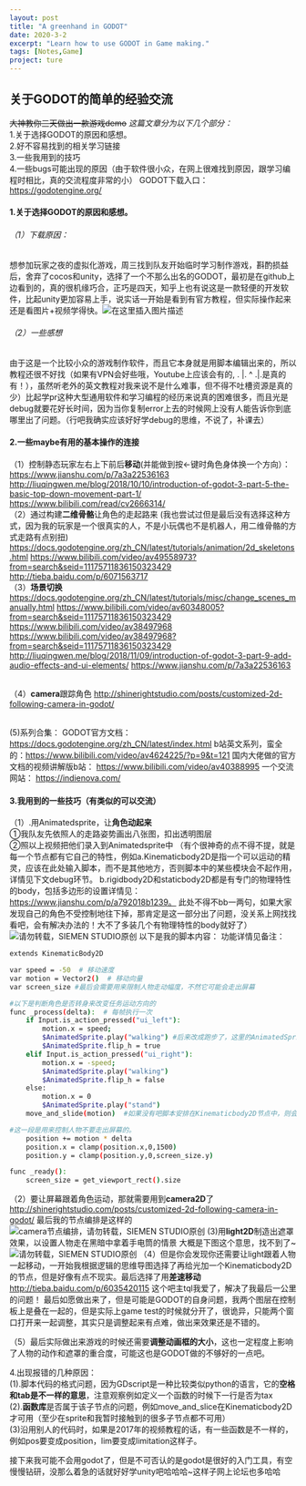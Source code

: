 ```yaml
---
layout: post
title: "A greenhand in GODOT"
date: 2020-3-2
excerpt: "Learn how to use GODOT in Game making."
tags: [Notes,Game]
project: ture
---
```




## 关于GODOT的简单的经验交流
~~大神教你三天做出一款游戏demo~~ 
*这篇文章分为以下几个部分：*
<br> 1.关于选择GODOT的原因和感想。
<br> 2.好不容易找到的相关学习链接
<br> 3.一些我用到的技巧
<br> 4.一些bugs可能出现的原因（由于软件很小众，在网上很难找到原因，跟学习编程时相比，真的交流程度非常的小）
GODOT下载入口：
https://godotengine.org/

#### 1.关于选择GODOT的原因和感想。
###### （1）下载原因：
想参加玩家之夜的虚拟化游戏，周三找到队友开始临时学习制作游戏，斟酌损益后，舍弃了cocos和unity，选择了一个不那么出名的GODOT，最初是在github上边看到的，真的很机缘巧合，正巧是四天，知乎上也有说这是一款轻便的开发软件，比起unity更加容易上手，说实话一开始是看到有官方教程，但实际操作起来还是看图片+视频学得快。![在这里插入图片描述](https://img-blog.csdnimg.cn/20200211165302317.png?x-oss-process=image/watermark,type_ZmFuZ3poZW5naGVpdGk,shadow_10,text_aHR0cHM6Ly9ibG9nLmNzZG4ubmV0L0NoYXJsb3R0ZVNS,size_16,color_FFFFFF,t_70)
###### （2）一些感想
由于这是一个比较小众的游戏制作软件，而且它本身就是用脚本编辑出来的，所以教程还很不好找（如果有VPN会好些哦，Youtube上应该会有的,  . |.   ^    .|.是真的有！），虽然听老外的英文教程对我来说不是什么难事，但不得不吐槽资源是真的少）比起学pr这种大型通用软件和学习编程的经历来说真的困难很多，而且光是debug就要花好长时间，因为当你复制error上去的时候网上没有人能告诉你到底哪里出了问题。（行吧我确实应该好好学debug的思维，不说了，补课去）

#### 2.一些maybe有用的基本操作的连接

（1）控制静态玩家左右上下前后**移动**(并能做到按←键时角色身体换一个方向）：
https://www.jianshu.com/p/7a3a22536163
http://liuqingwen.me/blog/2018/10/10/introduction-of-godot-3-part-5-the-basic-top-down-movement-part-1/
https://www.bilibili.com/read/cv2666314/
<br>（2）通过构建**二维骨骼**让角色的走起路来
(我也尝试过但是最后没有选择这种方式，因为我的玩家是一个很真实的人，不是小玩偶也不是机器人，用二维骨骼的方式走路有点别扭)
https://docs.godotengine.org/zh_CN/latest/tutorials/animation/2d_skeletons.html
https://www.bilibili.com/video/av49558973?from=search&seid=11175711836150323429
http://tieba.baidu.com/p/6071563717
<br>（3）**场景切换** 
https://docs.godotengine.org/zh_CN/latest/tutorials/misc/change_scenes_manually.html
https://www.bilibili.com/video/av60348005?from=search&seid=11175711836150323429
https://www.bilibili.com/video/av38497968
https://www.bilibili.com/video/av38497968?from=search&seid=11175711836150323429
http://liuqingwen.me/blog/2018/11/09/introduction-of-godot-3-part-9-add-audio-effects-and-ui-elements/
https://www.jianshu.com/p/7a3a22536163

<br>（4）**camera**跟踪角色
http://shinerightstudio.com/posts/customized-2d-following-camera-in-godot/

<br>(5)系列合集：
GODOT官方文档：https://docs.godotengine.org/zh_CN/latest/index.html
b站英文系列，蛮全的：https://www.bilibili.com/video/av4624225/?p=9&t=121
国内大佬做的官方文档的视频讲解版b站：
https://www.bilibili.com/video/av40388995
一个交流网站：
https://indienova.com/

####  3.我用到的一些技巧（有类似的可以交流）
（1）.用Animatedsprite，让**角色动起来**
<br>①我队友先依照人的走路姿势画出八张图，扣出透明图层
<br>②照以上视频把他们录入到Animatedsprite中
（有个很神奇的点不得不提，就是每一个节点都有它自己的特性，例如a.Kinematicbody2D是指一个可以运动的精灵，应该在此处输入脚本，而不是其他地方，否则脚本中的某些模块会不起作用，详情见下文debug环节。 b.rigidbody2D和staticbody2D都是有专门的物理特性的body，包括多边形的设置详情见：https://www.jianshu.com/p/a792018b1239。 此处不得不bb一两句，如果大家发现自己的角色不受控制地往下掉，那肯定是这一部分出了问题，没关系上网找找看吧，会有解决办法的！大不了多装几个有物理特性的body就好了）
![请勿转载，SIEMEN STUDIO原创](https://img-blog.csdnimg.cn/20191202212852386.png?x-oss-process=image/watermark,type_ZmFuZ3poZW5naGVpdGk,shadow_10,text_aHR0cHM6Ly9ibG9nLmNzZG4ubmV0L0NoYXJsb3R0ZVNS,size_16,color_FFFFFF,t_70)
以下是我的脚本内容：
功能详情见备注：

```bash
extends KinematicBody2D

var speed = -50  # 移动速度
var motion = Vector2()  # 移动向量
var screen_size #最后会需要用来限制人物走动幅度，不然它可能会走出屏幕

#以下是判断角色是否转身来改变任务运动方向的
func _process(delta):  # 每帧执行一次
    if Input.is_action_pressed("ui_left"):
        motion.x = speed;  
        $AnimatedSprite.play("walking") #后来改成跑步了，这里的AnimatedSprite是要对应你设置的子节点的AnimatedSprite的名字的，我只是懒得改了
        $AnimatedSprite.flip_h = true
    elif Input.is_action_pressed("ui_right"):
        motion.x = -speed; 
        $AnimatedSprite.play("walking")
        $AnimatedSprite.flip_h = false
    else:
        motion.x = 0  
        $AnimatedSprite.play("stand")
    move_and_slide(motion)  #如果没有吧脚本安排在Kinematicbody2D节点中，则会出现提示，这一句话报错，因为这个模块式只有在Kinematicbody2D节点中出现的，他有自己的函数库，在别的节点中无法调用，函数库可以在主控制台的右上角找到，可以自己查找并使用）

#这一段是用来控制人物不要走出屏幕的。
    position += motion * delta
    position.x = clamp(position.x,0,1500)     
    position.y = clamp(position.y,0,screen_size.y)

func _ready():
	screen_size = get_viewport_rect().size
```
（2）要让屏幕跟着角色运动，那就需要用到**camera2D**了
http://shinerightstudio.com/posts/customized-2d-following-camera-in-godot/
最后我的节点编排是这样的
![camera节点编排，请勿转载，SIEMEN STUDIO原创](https://img-blog.csdnimg.cn/20191202233856909.png)
(3)用**light2D**制造出遮罩效果，以设置人物走在黑暗中拿着手电筒的情景
大概是下图这个意思，找不到了~
![请勿转载，SIEMEN STUDIO原创](https://img-blog.csdnimg.cn/20191202214916578.png?x-oss-process=image/watermark,type_ZmFuZ3poZW5naGVpdGk,shadow_10,text_aHR0cHM6Ly9ibG9nLmNzZG4ubmV0L0NoYXJsb3R0ZVNS,size_16,color_FFFFFF,t_70)
（4）但是你会发现你还需要让light跟着人物一起移动，一开始我根据逻辑的思维导图选择了再给光加一个Kinematicbody2D的节点，但是好像有点不现实。最后选择了用**差速移动**
http://tieba.baidu.com/p/6035420115
这个吧主tql我爱了，解决了我最后一公里的问题！
最后如愿做出来了，但是可能是GODOT的自身问题，我两个图层在控制板上是叠在一起的，但是实际上game test的时候就分开了，很诡异，只能两个窗口打开来一起调整，其实只是调整起来有点难，做出来效果还是不错的。
 
（5）最后实际做出来游戏的时候还需要**调整动画框的大小**，这也一定程度上影响了人物的动作和遮罩的重合度，可能这也是GODOT做的不够好的一点吧。

4.出现报错的几种原因：
<br>(1).脚本代码的格式问题，因为GDscript是一种比较类似python的语言，它的**空格和tab是不一样的意思**，注意观察例如定义一个函数的时候下一行是否为tax
<br>(2).**函数库**是否属于该子节点的问题，例如move_and_slice在Kinematicbody2D才可用（至少在sprite和我暂时接触到的很多子节点都不可用）
<br>(3)沿用别人的代码时，如果是2017年的视频教程的话，有一些函数是不一样的，例如pos要变成position，lim要变成limitation这样子。

接下来我可能不会用godot了，但是不可否认的是godot是很好的入门工具，有空慢慢钻研，没那么着急的话就好好学unity吧哈哈哈~这样子网上论坛也多哈哈

